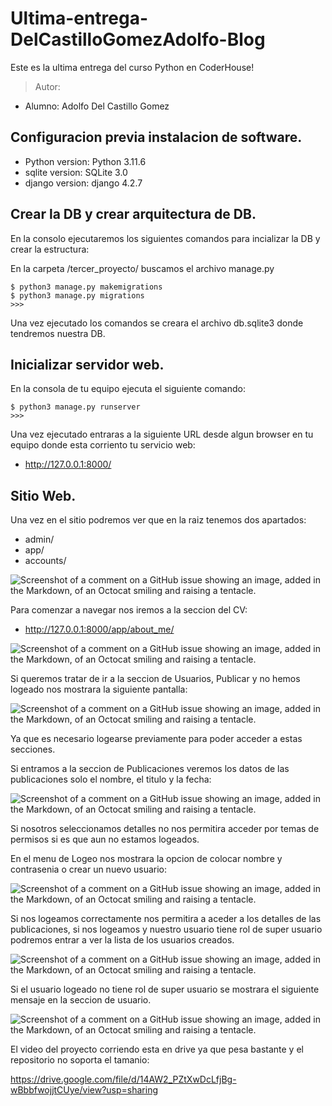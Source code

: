# Ultima-entrega-DelCastilloGomezAdolfo-Blog

Este es la ultima entrega del curso Python en CoderHouse!

> Autor:
- Alumno: Adolfo Del Castillo Gomez

## Configuracion previa instalacion de software.

- Python version: Python 3.11.6
- sqlite version: SQLite 3.0
- django version: django 4.2.7


## Crear la DB y crear arquitectura de DB.

En la consolo ejecutaremos los siguientes comandos para incializar la DB y crear la estructura:

En la carpeta /tercer_proyecto/ buscamos el archivo manage.py

    $ python3 manage.py makemigrations
    $ python3 manage.py migrations
    >>>

Una vez ejecutado los comandos se creara el archivo db.sqlite3 donde tendremos nuestra DB.

## Inicializar servidor web.

En la consola de tu equipo ejecuta el siguiente comando:

    $ python3 manage.py runserver
    >>>

Una vez ejecutado entraras a la siguiente URL desde algun browser en tu equipo donde esta corriento tu servicio web:

- http://127.0.0.1:8000/

## Sitio Web.

Una vez en el sitio podremos ver que en la raiz tenemos dos apartados:

- admin/
- app/
- accounts/

![Screenshot of a comment on a GitHub issue showing an image, added in the Markdown, of an Octocat smiling and raising a tentacle.](/blog_adolfo_del_castillo/imag/Image1.png)

Para comenzar a navegar nos iremos a la seccion del CV:

- http://127.0.0.1:8000/app/about_me/

![Screenshot of a comment on a GitHub issue showing an image, added in the Markdown, of an Octocat smiling and raising a tentacle.](/blog_adolfo_del_castillo/imag/Image2.png)

Si queremos tratar de ir a la seccion de Usuarios, Publicar y no hemos logeado nos mostrara la siguiente pantalla:

![Screenshot of a comment on a GitHub issue showing an image, added in the Markdown, of an Octocat smiling and raising a tentacle.](/blog_adolfo_del_castillo/imag/Image3.png)

Ya que es necesario logearse previamente para poder acceder a estas secciones.

Si entramos a la seccion de Publicaciones veremos los datos de las publicaciones solo el nombre, el titulo y la fecha:

![Screenshot of a comment on a GitHub issue showing an image, added in the Markdown, of an Octocat smiling and raising a tentacle.](/blog_adolfo_del_castillo/imag/Image4.png)

Si nosotros seleccionamos detalles no nos permitira acceder por temas de permisos si es que aun no estamos logeados.

En el menu de Logeo nos mostrara la opcion de colocar nombre y contrasenia o crear un nuevo usuario:

![Screenshot of a comment on a GitHub issue showing an image, added in the Markdown, of an Octocat smiling and raising a tentacle.](/blog_adolfo_del_castillo/imag/Image5.png)

Si nos logeamos correctamente nos permitira a aceder a los detalles de las publicaciones, si nos logeamos y nuestro usuario tiene rol de super usuario podremos entrar a ver la lista de los usuarios creados.

![Screenshot of a comment on a GitHub issue showing an image, added in the Markdown, of an Octocat smiling and raising a tentacle.](/blog_adolfo_del_castillo/imag/Image6.png)

Si el usuario logeado no tiene rol de super usuario se mostrara el siguiente mensaje en la seccion de usuario.

![Screenshot of a comment on a GitHub issue showing an image, added in the Markdown, of an Octocat smiling and raising a tentacle.](/blog_adolfo_del_castillo/imag/Image7.png)

El video del proyecto corriendo esta en drive ya que pesa bastante y el repositorio no soporta el tamanio:

https://drive.google.com/file/d/14AW2_PZtXwDcLfjBg-wBbbfwojjtCUye/view?usp=sharing